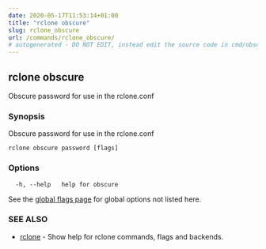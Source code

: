 ```yaml
---
date: 2020-05-17T11:53:14+01:00
title: "rclone obscure"
slug: rclone_obscure
url: /commands/rclone_obscure/
# autogenerated - DO NOT EDIT, instead edit the source code in cmd/obscure/ and as part of making a release run "make commanddocs"
---
```

## rclone obscure

Obscure password for use in the rclone.conf

### Synopsis

Obscure password for use in the rclone.conf

```
rclone obscure password [flags]
```

### Options

```
  -h, --help   help for obscure
```

See the [global flags page](/flags/) for global options not listed here.

### SEE ALSO

* [rclone](/commands/rclone/)	 - Show help for rclone commands, flags and backends.

